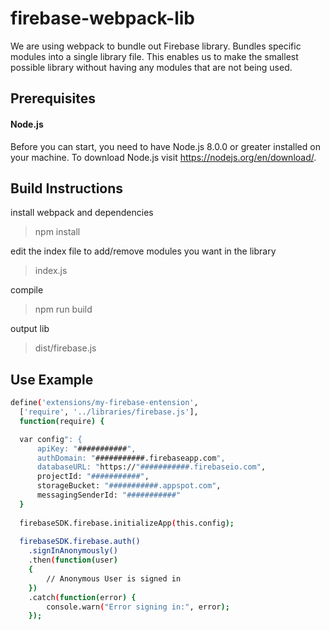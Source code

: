# firebase-webpack-lib
We are using webpack to bundle out Firebase library. Bundles specific modules into a single library file.  This enables us to make the smallest possible library without having any modules that are not being used. 

## Prerequisites

#### Node.js
Before you can start, you need to have Node.js 8.0.0 or greater installed on your machine.
To download Node.js visit https://nodejs.org/en/download/.

## Build Instructions

install webpack and dependencies
> npm install

edit the index file to add/remove modules you want in the library
> index.js

compile
> npm run build

output lib
> dist/firebase.js

## Use Example

```bash
define('extensions/my-firebase-entension',
  ['require', '../libraries/firebase.js'],
  function(require) {

  var config": {
      apiKey: "###########",
      authDomain: "###########.firebaseapp.com",
      databaseURL: "https://"###########.firebaseio.com",
      projectId: "###########",
      storageBucket: "###########.appspot.com",
      messagingSenderId: "###########"
  }
  
  firebaseSDK.firebase.initializeApp(this.config);
  
  firebaseSDK.firebase.auth()
    .signInAnonymously()
    .then(function(user)
    {
        // Anonymous User is signed in
    })
    .catch(function(error) {
        console.warn("Error signing in:", error);
    });
  
```
